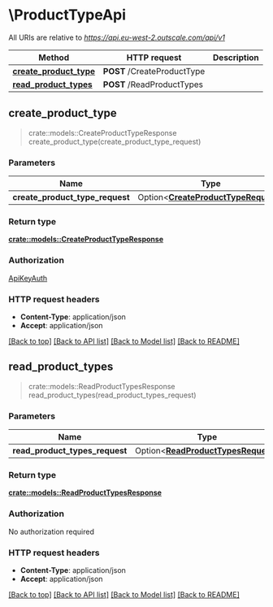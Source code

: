 # \ProductTypeApi

All URIs are relative to *https://api.eu-west-2.outscale.com/api/v1*

Method | HTTP request | Description
------------- | ------------- | -------------
[**create_product_type**](ProductTypeApi.md#create_product_type) | **POST** /CreateProductType | 
[**read_product_types**](ProductTypeApi.md#read_product_types) | **POST** /ReadProductTypes | 



## create_product_type

> crate::models::CreateProductTypeResponse create_product_type(create_product_type_request)


### Parameters


Name | Type | Description  | Required | Notes
------------- | ------------- | ------------- | ------------- | -------------
**create_product_type_request** | Option<[**CreateProductTypeRequest**](CreateProductTypeRequest.md)> |  |  |

### Return type

[**crate::models::CreateProductTypeResponse**](CreateProductTypeResponse.md)

### Authorization

[ApiKeyAuth](../README.md#ApiKeyAuth)

### HTTP request headers

- **Content-Type**: application/json
- **Accept**: application/json

[[Back to top]](#) [[Back to API list]](../README.md#documentation-for-api-endpoints) [[Back to Model list]](../README.md#documentation-for-models) [[Back to README]](../README.md)


## read_product_types

> crate::models::ReadProductTypesResponse read_product_types(read_product_types_request)


### Parameters


Name | Type | Description  | Required | Notes
------------- | ------------- | ------------- | ------------- | -------------
**read_product_types_request** | Option<[**ReadProductTypesRequest**](ReadProductTypesRequest.md)> |  |  |

### Return type

[**crate::models::ReadProductTypesResponse**](ReadProductTypesResponse.md)

### Authorization

No authorization required

### HTTP request headers

- **Content-Type**: application/json
- **Accept**: application/json

[[Back to top]](#) [[Back to API list]](../README.md#documentation-for-api-endpoints) [[Back to Model list]](../README.md#documentation-for-models) [[Back to README]](../README.md)

